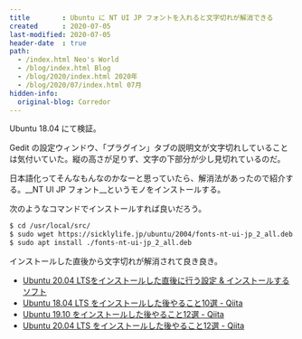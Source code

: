 ```yaml
---
title        : Ubuntu に NT UI JP フォントを入れると文字切れが解消できる
created      : 2020-07-05
last-modified: 2020-07-05
header-date  : true
path:
  - /index.html Neo's World
  - /blog/index.html Blog
  - /blog/2020/index.html 2020年
  - /blog/2020/07/index.html 07月
hidden-info:
  original-blog: Corredor
---
```


Ubuntu 18.04 にて検証。

Gedit の設定ウィンドウ、「プラグイン」タブの説明文が文字切れしていることは気付いていた。縦の高さが足りず、文字の下部分が少し見切れているのだ。

日本語化ってそんなもんなのかなーと思っていたら、解消法があったので紹介する。__NT UI JP フォント__というモノをインストールする。

次のようなコマンドでインストールすれば良いだろう。

```bash
$ cd /usr/local/src/
$ sudo wget https://sicklylife.jp/ubuntu/2004/fonts-nt-ui-jp_2_all.deb
$ sudo apt install ./fonts-nt-ui-jp_2_all.deb
```

インストールした直後から文字切れが解消されて良き良き。

- [Ubuntu 20.04 LTSをインストールした直後に行う設定 & インストールするソフト](https://sicklylife.jp/ubuntu/2004/settings.html#hamideru)
- [Ubuntu 18.04 LTS をインストールした後やること10選 - Qiita](https://qiita.com/outou_hakutou/items/f5ae68a2d7b6c7cf8846)
- [Ubuntu 19.10 をインストールした後やること12選 - Qiita](https://qiita.com/outou_hakutou/items/f6529f2abc31d3b11d3c)
- [Ubuntu 20.04 LTS をインストールした後やること12選 - Qiita](https://qiita.com/outou_hakutou/items/ce06cb3c8c355d5fd87c)
